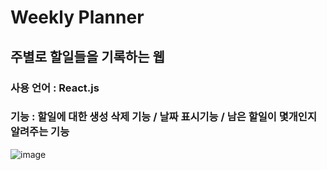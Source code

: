 # Weekly Planner

## 주별로 할일들을 기록하는 웹

### 사용 언어 : React.js

### 기능 : 할일에 대한 생성 삭제 기능 / 날짜 표시기능  / 남은 할일이 몇개인지 알려주는 기능

![image](https://user-images.githubusercontent.com/95483959/210404884-baac0c54-bd04-4e2f-9503-2f7f973a2e59.png)
